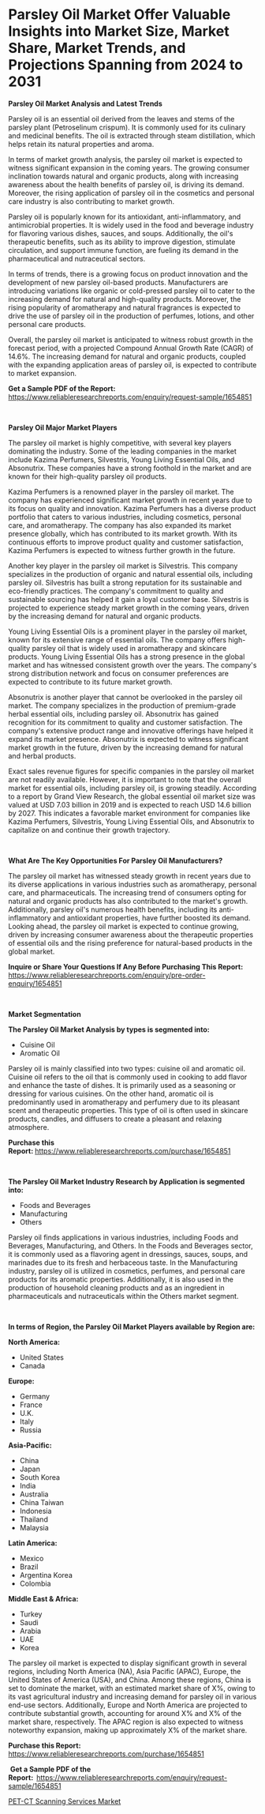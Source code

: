 <p><h1>Parsley Oil Market Offer Valuable Insights into Market Size, Market Share, Market Trends, and Projections Spanning from 2024 to 2031</h1></p><p><strong>Parsley Oil Market Analysis and Latest Trends</strong></p>
<p><p>Parsley oil is an essential oil derived from the leaves and stems of the parsley plant (Petroselinum crispum). It is commonly used for its culinary and medicinal benefits. The oil is extracted through steam distillation, which helps retain its natural properties and aroma.</p><p>In terms of market growth analysis, the parsley oil market is expected to witness significant expansion in the coming years. The growing consumer inclination towards natural and organic products, along with increasing awareness about the health benefits of parsley oil, is driving its demand. Moreover, the rising application of parsley oil in the cosmetics and personal care industry is also contributing to market growth.</p><p>Parsley oil is popularly known for its antioxidant, anti-inflammatory, and antimicrobial properties. It is widely used in the food and beverage industry for flavoring various dishes, sauces, and soups. Additionally, the oil's therapeutic benefits, such as its ability to improve digestion, stimulate circulation, and support immune function, are fueling its demand in the pharmaceutical and nutraceutical sectors.</p><p>In terms of trends, there is a growing focus on product innovation and the development of new parsley oil-based products. Manufacturers are introducing variations like organic or cold-pressed parsley oil to cater to the increasing demand for natural and high-quality products. Moreover, the rising popularity of aromatherapy and natural fragrances is expected to drive the use of parsley oil in the production of perfumes, lotions, and other personal care products.</p><p>Overall, the parsley oil market is anticipated to witness robust growth in the forecast period, with a projected Compound Annual Growth Rate (CAGR) of 14.6%. The increasing demand for natural and organic products, coupled with the expanding application areas of parsley oil, is expected to contribute to market expansion.</p></p>
<p><strong>Get a Sample PDF of the Report:&nbsp;</strong> <a href="https://www.reliableresearchreports.com/enquiry/request-sample/1654851">https://www.reliableresearchreports.com/enquiry/request-sample/1654851</a></p>
<p>&nbsp;</p>
<p><strong>Parsley Oil Major Market Players</strong></p>
<p><p>The parsley oil market is highly competitive, with several key players dominating the industry. Some of the leading companies in the market include Kazima Perfumers, Silvestris, Young Living Essential Oils, and Absonutrix. These companies have a strong foothold in the market and are known for their high-quality parsley oil products.</p><p>Kazima Perfumers is a renowned player in the parsley oil market. The company has experienced significant market growth in recent years due to its focus on quality and innovation. Kazima Perfumers has a diverse product portfolio that caters to various industries, including cosmetics, personal care, and aromatherapy. The company has also expanded its market presence globally, which has contributed to its market growth. With its continuous efforts to improve product quality and customer satisfaction, Kazima Perfumers is expected to witness further growth in the future.</p><p>Another key player in the parsley oil market is Silvestris. This company specializes in the production of organic and natural essential oils, including parsley oil. Silvestris has built a strong reputation for its sustainable and eco-friendly practices. The company's commitment to quality and sustainable sourcing has helped it gain a loyal customer base. Silvestris is projected to experience steady market growth in the coming years, driven by the increasing demand for natural and organic products.</p><p>Young Living Essential Oils is a prominent player in the parsley oil market, known for its extensive range of essential oils. The company offers high-quality parsley oil that is widely used in aromatherapy and skincare products. Young Living Essential Oils has a strong presence in the global market and has witnessed consistent growth over the years. The company's strong distribution network and focus on consumer preferences are expected to contribute to its future market growth.</p><p>Absonutrix is another player that cannot be overlooked in the parsley oil market. The company specializes in the production of premium-grade herbal essential oils, including parsley oil. Absonutrix has gained recognition for its commitment to quality and customer satisfaction. The company's extensive product range and innovative offerings have helped it expand its market presence. Absonutrix is expected to witness significant market growth in the future, driven by the increasing demand for natural and herbal products.</p><p>Exact sales revenue figures for specific companies in the parsley oil market are not readily available. However, it is important to note that the overall market for essential oils, including parsley oil, is growing steadily. According to a report by Grand View Research, the global essential oil market size was valued at USD 7.03 billion in 2019 and is expected to reach USD 14.6 billion by 2027. This indicates a favorable market environment for companies like Kazima Perfumers, Silvestris, Young Living Essential Oils, and Absonutrix to capitalize on and continue their growth trajectory.</p></p>
<p>&nbsp;</p>
<p><strong>What Are The Key Opportunities For Parsley Oil Manufacturers?</strong></p>
<p><p>The parsley oil market has witnessed steady growth in recent years due to its diverse applications in various industries such as aromatherapy, personal care, and pharmaceuticals. The increasing trend of consumers opting for natural and organic products has also contributed to the market's growth. Additionally, parsley oil's numerous health benefits, including its anti-inflammatory and antioxidant properties, have further boosted its demand. Looking ahead, the parsley oil market is expected to continue growing, driven by increasing consumer awareness about the therapeutic properties of essential oils and the rising preference for natural-based products in the global market.</p></p>
<p><strong>Inquire or Share Your Questions If Any Before Purchasing This Report:</strong> <a href="https://www.reliableresearchreports.com/enquiry/pre-order-enquiry/1654851">https://www.reliableresearchreports.com/enquiry/pre-order-enquiry/1654851</a></p>
<p>&nbsp;</p>
<p><strong>Market Segmentation</strong></p>
<p><strong>The Parsley Oil Market Analysis by types is segmented into:</strong></p>
<p><ul><li>Cuisine Oil</li><li>Aromatic Oil</li></ul></p>
<p><p>Parsley oil is mainly classified into two types: cuisine oil and aromatic oil. Cuisine oil refers to the oil that is commonly used in cooking to add flavor and enhance the taste of dishes. It is primarily used as a seasoning or dressing for various cuisines. On the other hand, aromatic oil is predominantly used in aromatherapy and perfumery due to its pleasant scent and therapeutic properties. This type of oil is often used in skincare products, candles, and diffusers to create a pleasant and relaxing atmosphere.</p></p>
<p><strong>Purchase this Report:&nbsp;</strong><a href="https://www.reliableresearchreports.com/purchase/1654851">https://www.reliableresearchreports.com/purchase/1654851</a></p>
<p>&nbsp;</p>
<p><strong>The Parsley Oil Market Industry Research by Application is segmented into:</strong></p>
<p><ul><li>Foods and Beverages</li><li>Manufacturing</li><li>Others</li></ul></p>
<p><p>Parsley oil finds applications in various industries, including Foods and Beverages, Manufacturing, and Others. In the Foods and Beverages sector, it is commonly used as a flavoring agent in dressings, sauces, soups, and marinades due to its fresh and herbaceous taste. In the Manufacturing industry, parsley oil is utilized in cosmetics, perfumes, and personal care products for its aromatic properties. Additionally, it is also used in the production of household cleaning products and as an ingredient in pharmaceuticals and nutraceuticals within the Others market segment.</p></p>
<p>&nbsp;</p>
<p><strong>In terms of Region, the Parsley Oil Market Players available by Region are:</strong></p>
<p>
    <p> <strong> North America: </strong>
        <ul>
            <li>United States</li>
            <li>Canada</li>
        </ul>
        </p> 
    <p> <strong> Europe: </strong>
        <ul>
            <li>Germany</li>
            <li>France</li>
            <li>U.K.</li>
            <li>Italy</li>
            <li>Russia</li>
        </ul>
        </p> 
    <p> <strong> Asia-Pacific: </strong>
        <ul>
            <li>China</li>
            <li>Japan</li>
            <li>South Korea</li>
            <li>India</li>
            <li>Australia</li>
            <li>China Taiwan</li>
            <li>Indonesia</li>
            <li>Thailand</li>
            <li>Malaysia</li>
        </ul>
        </p> 
    <p> <strong> Latin America: </strong>
        <ul>
            <li>Mexico</li>
            <li>Brazil</li>
            <li>Argentina Korea</li>
            <li>Colombia</li>
        </ul>
        </p> 
    <p> <strong> Middle East & Africa: </strong>
        <ul>
            <li>Turkey</li>
            <li>Saudi</li>
            <li>Arabia</li>
            <li>UAE</li>
            <li>Korea</li>
        </ul>
    </p>
    </p>
<p><p>The parsley oil market is expected to display significant growth in several regions, including North America (NA), Asia Pacific (APAC), Europe, the United States of America (USA), and China. Among these regions, China is set to dominate the market, with an estimated market share of X%, owing to its vast agricultural industry and increasing demand for parsley oil in various end-use sectors. Additionally, Europe and North America are projected to contribute substantial growth, accounting for around X% and X% of the market share, respectively. The APAC region is also expected to witness noteworthy expansion, making up approximately X% of the market share.</p></p>
<p><strong>Purchase this Report: </strong><a href="https://www.reliableresearchreports.com/purchase/1654851">https://www.reliableresearchreports.com/purchase/1654851</a></p>
<p>&nbsp;<strong>Get a Sample PDF of the Report:&nbsp;&nbsp;</strong><a href="https://www.reliableresearchreports.com/enquiry/request-sample/1654851">https://www.reliableresearchreports.com/enquiry/request-sample/1654851</a></p>
<p><strong></strong></p>
<p><p><a href="https://issuu.com/reportprime-2/docs/pet-ct-scanning-services-market-size-2030.pptx">PET-CT Scanning Services Market</a></p></p>